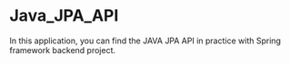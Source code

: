 # Java_JPA_API

In this application, you can find the JAVA JPA API in practice with Spring framework backend project.
